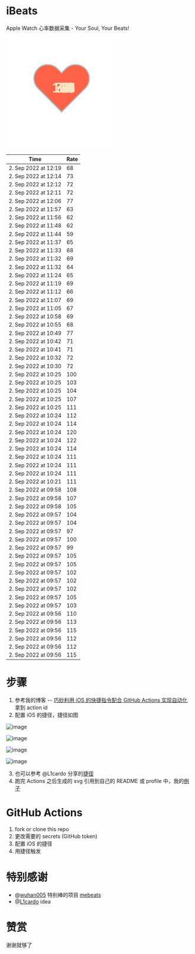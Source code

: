 # iBeats
Apple Watch 心率数据采集 - Your Soul, Your Beats!

![](./files/heart.svg)

<!--START_SECTION:my_heart_rate-->
| Time | Rate | 
 | ---- | ---- | 
| 2. Sep 2022 at 12:19 | 68 |
| 2. Sep 2022 at 12:14 | 73 |
| 2. Sep 2022 at 12:12 | 72 |
| 2. Sep 2022 at 12:11 | 72 |
| 2. Sep 2022 at 12:06 | 77 |
| 2. Sep 2022 at 11:57 | 63 |
| 2. Sep 2022 at 11:56 | 62 |
| 2. Sep 2022 at 11:48 | 62 |
| 2. Sep 2022 at 11:44 | 59 |
| 2. Sep 2022 at 11:37 | 65 |
| 2. Sep 2022 at 11:33 | 68 |
| 2. Sep 2022 at 11:32 | 69 |
| 2. Sep 2022 at 11:32 | 64 |
| 2. Sep 2022 at 11:24 | 65 |
| 2. Sep 2022 at 11:19 | 69 |
| 2. Sep 2022 at 11:12 | 66 |
| 2. Sep 2022 at 11:07 | 69 |
| 2. Sep 2022 at 11:05 | 67 |
| 2. Sep 2022 at 10:58 | 69 |
| 2. Sep 2022 at 10:55 | 68 |
| 2. Sep 2022 at 10:49 | 77 |
| 2. Sep 2022 at 10:42 | 71 |
| 2. Sep 2022 at 10:41 | 71 |
| 2. Sep 2022 at 10:32 | 72 |
| 2. Sep 2022 at 10:30 | 72 |
| 2. Sep 2022 at 10:25 | 100 |
| 2. Sep 2022 at 10:25 | 103 |
| 2. Sep 2022 at 10:25 | 104 |
| 2. Sep 2022 at 10:25 | 107 |
| 2. Sep 2022 at 10:25 | 111 |
| 2. Sep 2022 at 10:24 | 112 |
| 2. Sep 2022 at 10:24 | 114 |
| 2. Sep 2022 at 10:24 | 120 |
| 2. Sep 2022 at 10:24 | 122 |
| 2. Sep 2022 at 10:24 | 114 |
| 2. Sep 2022 at 10:24 | 111 |
| 2. Sep 2022 at 10:24 | 111 |
| 2. Sep 2022 at 10:24 | 111 |
| 2. Sep 2022 at 10:21 | 111 |
| 2. Sep 2022 at 09:58 | 108 |
| 2. Sep 2022 at 09:58 | 107 |
| 2. Sep 2022 at 09:58 | 105 |
| 2. Sep 2022 at 09:57 | 104 |
| 2. Sep 2022 at 09:57 | 104 |
| 2. Sep 2022 at 09:57 | 97 |
| 2. Sep 2022 at 09:57 | 100 |
| 2. Sep 2022 at 09:57 | 99 |
| 2. Sep 2022 at 09:57 | 105 |
| 2. Sep 2022 at 09:57 | 105 |
| 2. Sep 2022 at 09:57 | 102 |
| 2. Sep 2022 at 09:57 | 102 |
| 2. Sep 2022 at 09:57 | 102 |
| 2. Sep 2022 at 09:57 | 105 |
| 2. Sep 2022 at 09:57 | 103 |
| 2. Sep 2022 at 09:56 | 110 |
| 2. Sep 2022 at 09:56 | 113 |
| 2. Sep 2022 at 09:56 | 115 |
| 2. Sep 2022 at 09:56 | 112 |
| 2. Sep 2022 at 09:56 | 112 |
| 2. Sep 2022 at 09:56 | 115 |

<!--END_SECTION:my_heart_rate-->

# 步骤
1. 参考我的博客 -- [巧妙利用 iOS 的快捷指令配合 GitHub Actions 实现自动化](https://github.com/yihong0618/gitblog/issues/198) 拿到 action id
2. 配置 iOS 的捷径，捷径如图

![image](https://user-images.githubusercontent.com/15976103/122154218-0db0b480-ce97-11eb-93bb-5aec07c558dc.png)

![image](https://user-images.githubusercontent.com/15976103/122154236-186b4980-ce97-11eb-8e4b-70551a0391ae.png)

![image](https://user-images.githubusercontent.com/15976103/122154268-2d47dd00-ce97-11eb-902e-3acf292265a9.png)

![image](https://user-images.githubusercontent.com/15976103/122174055-fa144680-ceb4-11eb-9be2-3eb83cd516f7.png)

3. 也可以参考 @L1cardo 分享的[捷径](https://www.icloud.com/shortcuts/6ab6047b459c41ad822ad6b94b1c03d4)
4. 跑完 Actions 之后生成的 svg 引用到自己的 README 或 profile 中，我的[例子](https://github.com/yihong0618) 

# GitHub Actions

1. fork or clone this repo
2. 更改需要的 secrets (GitHub token)
3. 配置 iOS 的捷径
4. 用捷径触发

# 特别感谢
- @[wuhan005](https://github.com/wuhan005) 特别棒的项目 [mebeats](https://github.com/wuhan005/mebeats)
- @[L1cardo](https://github.com/L1cardo) idea

# 赞赏
谢谢就够了
